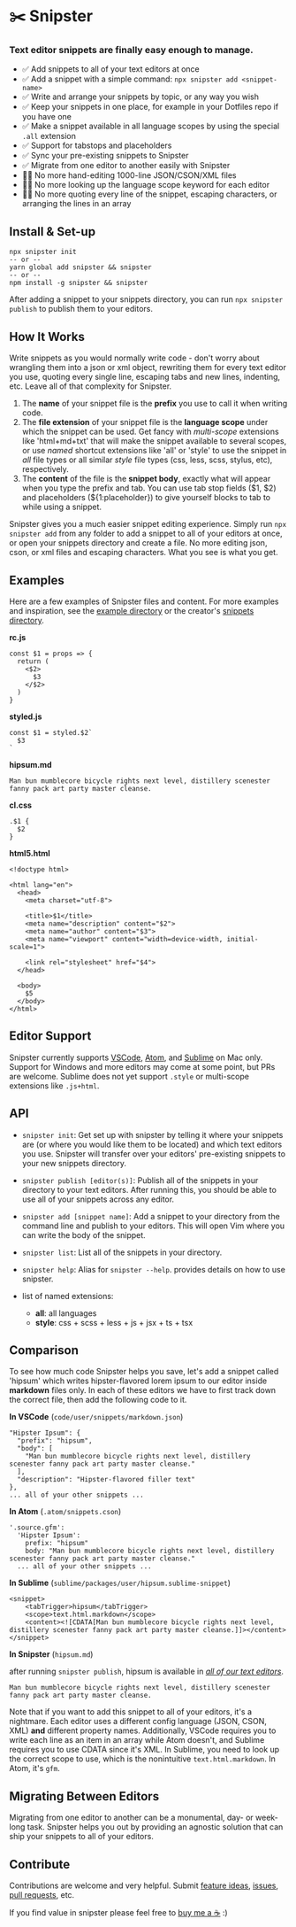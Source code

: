 # ✂️ Snipster

### Text editor snippets are finally easy enough to manage.

- ✅ Add snippets to all of your text editors at once
- ✅ Add a snippet with a simple command: `npx snipster add <snippet-name>`
- ✅ Write and arrange your snippets by topic, or any way you wish
- ✅ Keep your snippets in one place, for example in your Dotfiles repo if you have one
- ✅ Make a snippet available in all language scopes by using the special `.all` extension
- ✅ Support for tabstops and placeholders
- ✅ Sync your pre-existing snippets to Snipster
- ✅ Migrate from one editor to another easily with Snipster
- 🙅‍♀️ No more hand-editing 1000-line JSON/CSON/XML files
- 🙅‍♀️ No more looking up the language scope keyword for each editor
- 🙅‍♀️ No more quoting every line of the snippet, escaping characters, or arranging the lines in an array

## Install & Set-up

```
npx snipster init
-- or --
yarn global add snipster && snipster
-- or --
npm install -g snipster && snipster
```

After adding a snippet to your snippets directory, you can run `npx snipster publish` to publish them to your editors.

## How It Works

Write snippets as you would normally write code - don't worry about wrangling them into a json or xml object, rewriting them for every text editor you use, quoting every single line, escaping tabs and new lines, indenting, etc. Leave all of that complexity for Snipster.

1. The **name** of your snippet file is the **prefix** you use to call it when writing code.
2. The **file extension** of your snippet file is the **language scope** under which the snippet can be used. Get fancy with _multi-scope_ extensions like 'html+md+txt' that will make the snippet available to several scopes, or use _named_ shortcut extensions like 'all' or 'style' to use the snippet in _all_ file types or all similar _style_ file types (css, less, scss, stylus, etc), respectively.
3. The **content** of the file is the **snippet body**, exactly what will appear when you type the prefix and tab. You can use tab stop fields ($1, $2) and placeholders (\${1:placeholder}) to give yourself blocks to tab to while using a snippet.

Snipster gives you a much easier snippet editing experience. Simply run `npx snipster add` from any folder to add a snippet to all of your editors at once, or open your snippets directory and create a file. No more editing json, cson, or xml files and escaping characters. What you see is what you get.

## Examples

Here are a few examples of Snipster files and content. For more examples and inspiration, see the [example directory](https://github.com/jhanstra/snipster/tree/master/examples) or the creator's [snippets directory](https://github.com/jhanstra/dotfiles/tree/master/snippets).

**rc.js**

```
const $1 = props => {
  return (
    <$2>
      $3
    </$2>
  )
}
```

**styled.js**

```
const $1 = styled.$2`
  $3
`
```

**hipsum.md**

```
Man bun mumblecore bicycle rights next level, distillery scenester fanny pack art party master cleanse.
```

**cl.css**

```
.$1 {
  $2
}
```

**html5.html**

```
<!doctype html>

<html lang="en">
  <head>
    <meta charset="utf-8">

    <title>$1</title>
    <meta name="description" content="$2">
    <meta name="author" content="$3">
    <meta name="viewport" content="width=device-width, initial-scale=1">

    <link rel="stylesheet" href="$4">
  </head>

  <body>
    $5
  </body>
</html>
```

## Editor Support

Snipster currently supports [VSCode](https://code.visualstudio.com/), [Atom](https://atom.io/), and [Sublime](https://www.sublimetext.com/) on Mac only. Support for Windows and more editors may come at some point, but PRs are welcome. Sublime does not yet support `.style` or multi-scope extensions like `.js+html`.

## API

- `snipster init`: Get set up with snipster by telling it where your snippets are (or where you would like them to be located) and which text editors you use. Snipster will transfer over your editors' pre-existing snippets to your new snippets directory.

- `snipster publish [editor(s)]`: Publish all of the snippets in your directory to your text editors. After running this, you should be able to use all of your snippets across any editor.

- `snipster add [snippet name]`: Add a snippet to your directory from the command line and publish to your editors. This will open Vim where you can write the body of the snippet.

- `snipster list`: List all of the snippets in your directory.

- `snipster help`: Alias for `snipster --help`. provides details on how to use snipster.

- list of named extensions:
  - **all**: all languages
  - **style**: css + scss + less + js + jsx + ts + tsx

## Comparison

To see how much code Snipster helps you save, let's add a snippet called 'hipsum' which writes hipster-flavored lorem ipsum to our editor inside **markdown** files only. In each of these editors we have to first track down the correct file, then add the following code to it.

**In VSCode** (`code/user/snippets/markdown.json`)

```
"Hipster Ipsum": {
  "prefix": "hipsum",
  "body": [
    "Man bun mumblecore bicycle rights next level, distillery scenester fanny pack art party master cleanse."
  ],
  "description": "Hipster-flavored filler text"
},
... all of your other snippets ...
```

**In Atom** (`.atom/snippets.cson`)

```
'.source.gfm':
  'Hipster Ipsum':
    prefix: "hipsum"
    body: "Man bun mumblecore bicycle rights next level, distillery scenester fanny pack art party master cleanse."
  ... all of your other snippets ...
```

**In Sublime** (`sublime/packages/user/hipsum.sublime-snippet`)

```
<snippet>
	<tabTrigger>hipsum</tabTrigger>
	<scope>text.html.markdown</scope>
	<content><![CDATA[Man bun mumblecore bicycle rights next level, distillery scenester fanny pack art party master cleanse.]]></content>
</snippet>

```

**In Snipster** (`hipsum.md`)

after running `snipster publish`, hipsum is available in _[all of our text editors](https://giphy.com/search/mind-blown)_.

```
Man bun mumblecore bicycle rights next level, distillery scenester fanny pack art party master cleanse.
```

Note that if you want to add this snippet to all of your editors, it's a nightmare. Each editor uses a different config language (JSON, CSON, XML) **and** different property names. Additionally, VSCode requires you to write each line as an item in an array while Atom doesn't, and Sublime requires you to use CDATA since it's XML. In Sublime, you need to look up the correct scope to use, which is the nonintuitive `text.html.markdown`. In Atom, it's `gfm`.

## Migrating Between Editors

Migrating from one editor to another can be a monumental, day- or week- long task. Snipster helps you out by providing an agnostic solution that can ship your snippets to all of your editors.

## Contribute

Contributions are welcome and very helpful. Submit [feature ideas](https://github.com/jhanstra/snipster/projects/1), [issues](https://github.com/jhanstra/snipster/issues/new), [pull requests](https://github.com/jhanstra/snipster/pulls), etc.

If you find value in snipster please feel free to [buy me a ☕](https://www.paypal.me/jhanstra/4) :)
